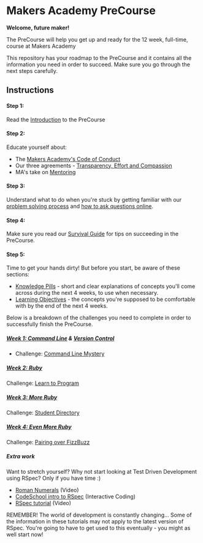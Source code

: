 # Makers Academy PreCourse

**Welcome, future maker!**

The PreCourse will help you get up and ready for the 12 week, full-time, course at Makers Academy

This repository has your roadmap to the PreCourse and it contains all the information you need in order to succeed. Make sure you go through the next steps carefully.

## Instructions

#### Step 1:
Read the [Introduction](introduction.md) to the PreCourse

#### Step 2:
Educate yourself about:
- The [Makers Academy's Code of Conduct](http://www.makersacademy.com/code-of-conduct/)
- Our three agreements - [Transparency, Effort and Compassion](tec.md)
- MA's take on [Mentoring](mentoring.md)

#### Step 3:
Understand what to do when you're stuck by getting familiar with our [problem solving process](problem_solving.md) and [how to ask questions online](how_to_ask_questions_online.md).

#### Step 4:
Make sure you read our [Survival Guide](survival_guide.md) for tips on succeeding in the PreCourse.

#### Step 5:
Time to get your hands dirty! But before you start, be aware of these sections:

 - [Knowledge Pills](pills.md) - short and clear explanations of concepts you'll come across during the next 4 weeks, to use when necessary.
 - [Learning Objectives](learning_objectives.md) - the concepts you're supposed to be comfortable with by the end of the next 4 weeks.

Below is a breakdown of the challenges you need to complete in order to successfully finish the PreCourse.

##### [Week 1: Command Line](command_line.md) & [Version Control](version_control.md)
  - Challenge: [Command Line Mystery](https://github.com/makersacademy/clmystery)

##### [Week 2: Ruby](ruby.md)
  Challenge: [Learn to Program](https://github.com/makersacademy/learn_to_program)

##### [Week 3: More Ruby](ruby.md)
  Challenge: [Student Directory](https://github.com/makersacademy/student-directory)

##### [Week 4: Even More Ruby](ruby.md)
  Challenge: [Pairing over FizzBuzz](https://github.com/makersacademy/pre_course/blob/master/exercises/fizzbuzz.md)

##### Extra work
Want to stretch yourself? Why not start looking at Test Driven Development using RSpec? Only if you have time :)
  - [Roman Numerals](https://www.youtube.com/watch?v=b0A6OKHtez4) (Video)
  - [CodeSchool intro to RSpec](http://rspec.codeschool.com/levels/1) (Interactive Coding)
  - [RSpec tutorial](https://www.youtube.com/watch?v=JhR9Ib1Ylb8&feature=relmfu) (Video)

REMEMBER! The world of development is constantly changing... Some of the information in these tutorials may not apply to the latest version of RSpec. You're going to have to get used to this eventually - you might as well start now!
